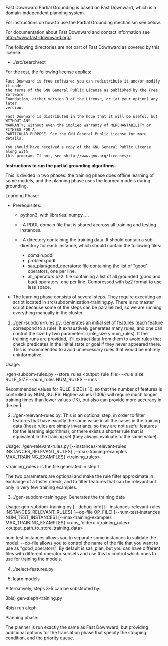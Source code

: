 Fast Downward Partial Grounding is based on Fast Downward, which is a domain-independent planning system.

For instructions on how to use the Partial Grounding mechanism see below. 

For documentation about Fast Downward and contact information see http://www.fast-downward.org/.

The following directories are not part of Fast Downward as covered by this
license:

* ./src/search/ext

For the rest, the following license applies:

```
Fast Downward is free software: you can redistribute it and/or modify it under
the terms of the GNU General Public License as published by the Free Software
Foundation, either version 3 of the License, or (at your option) any later
version.

Fast Downward is distributed in the hope that it will be useful, but WITHOUT ANY
WARRANTY; without even the implied warranty of MERCHANTABILITY or FITNESS FOR A
PARTICULAR PURPOSE. See the GNU General Public License for more details.

You should have received a copy of the GNU General Public License along with
this program. If not, see <http://www.gnu.org/licenses/>.
```


**Instructions to run the partial grounding algorithms.**

 This is divided in two phases: the training phase does offline learning of some models, and the planning phase uses the learned models during grounding.

Learning Phase:
* Prerequisites:
   - python3, with libraries: numpy, ...
   
   - <domain>: A PDDL domain file that is shared accross all training and testing instances.
   - <runs>: A directory containing the training data. It should contain a sub-directory for each instance, which should contain the following files:
        * domain.pddl
        * problem.pddl
        * sas_plan/good_operators: file containing the list of "good" operators, one per line. 
        * all_operators.bz2: file containing a list of all grounded (good and bad) operators, one per line. Compressed with bz2 format to use less space.

* The learning phase consists of several steps. They require executing an script located in src/subdominization-training.py.
  There is no master script because some of the steps can be parallelized, so we are running everything manually in the cluster.


 1) ./gen-subdom-rules.py: Generates an initial set of features (each feature correspond to a rule). It exhaustively generates many rules, and one can control the size by two parameters: (rule_size y num_rules).
If the training runs are provided, it'll extract data from them to avoid rules that check predicates in the initial state or goal if they never appeared there. This is recommended to avoid unnecessary rules that would be entirely uninformative.


Usage:

./gen-subdom-rules.py --store_rules <output_rule_file> --rule_size RULE_SIZE --num_rules NUM_RULES --runs <runs> <domain>

Recommended values for RULE_SIZE is 10, so that the number of features is controlled by NUM_RULES: Higher-values (100k) will require much longer training times than lower values (1K), but also can provide more accuracy in the end.


 2) ./gen-relevant-rules.py: This is an optional step, in order to filter features that have exactly the same value in all the cases in the training data (these rules are simply invariants, so they are not useful features for the learning algorithms), or there exists a shorter rule that is equivalent in the training set (they always evaluate to the same value).


Usage: 
./gen-relevant-rules.py  [--instances-relevant-rules INSTANCES_RELEVANT_RULES] [--max-training-examples MAX_TRAINING_EXAMPLES] <runs> <training_rules> <output>

<training_rules> is the file generated in step 1.

The two parameters are optional and make the rule filter approximate in exchange of a faster check, and to filter features that can be relevant but only in very few training examples.

3) ./gen-subdom-training.py: Generates the training data

Usage: gen-subdom-training.py [--debug-info] [--instances-relevant-rules INSTANCES_RELEVANT_RULES] [--op-file OP_FILE] [--num-test-instances NUM_TEST_INSTANCES]  [--max-training-examples MAX_TRAINING_EXAMPLES] <runs_folder> <training_rules> <output_path_to_store_training_data>

num test instances allows you to separate some instances to validate the model. --op-file allows you to control the name of the file that you want to use as "good_operators".
By default is sas_plan, but you can have different files with different operator subsets and use this to control which ones to use for training the models.


 4) ./select-features.py

 5) learn models
 

Alternatively, steps 3-5 can be substituted by:

3bis) gen-aleph-training.py


4bis) run aleph




Planning phase:

The planner is run exactly the same as Fast Downward, but providing additional options for
the translation phase that specify the stopping condition, and the priority queue.

